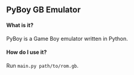 ## PyBoy GB Emulator

#### What is it?
PyBoy is a Game Boy emulator written in Python.

#### How do I use it?
Run `main.py path/to/rom.gb`.

